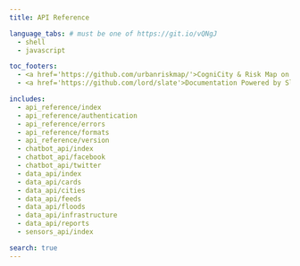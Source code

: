 ```yaml
---
title: API Reference

language_tabs: # must be one of https://git.io/vQNgJ
  - shell
  - javascript

toc_footers:
  - <a href='https://github.com/urbanriskmap/'>CogniCity & Risk Map on GitHub</a>
  - <a href='https://github.com/lord/slate'>Documentation Powered by Slate</a>

includes:
  - api_reference/index
  - api_reference/authentication
  - api_reference/errors
  - api_reference/formats
  - api_reference/version
  - chatbot_api/index
  - chatbot_api/facebook
  - chatbot_api/twitter
  - data_api/index
  - data_api/cards
  - data_api/cities
  - data_api/feeds
  - data_api/floods
  - data_api/infrastructure
  - data_api/reports
  - sensors_api/index

search: true
---
```

